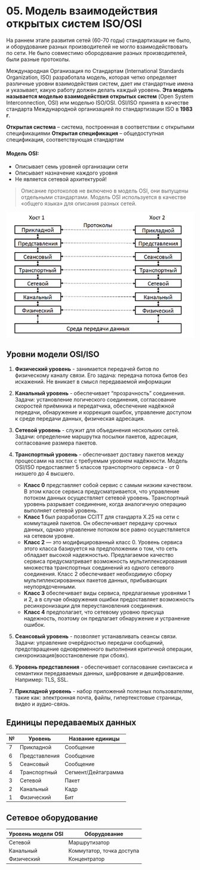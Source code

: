 # 05. Модель взаимодействия открытых систем ISO/OSI

На раннем этапе развития сетей (60-70 годы) стандартизации не было, и оборудование разных производителей не могло взаимодействовать по сети. Не было совместимо обородование разных производителей, были разные протоколы. 

Международная Организация по Стандартам (International Standards Organization, ISO) разработала модель, которая четко определяет различные уровни взаимодействия систем, дает им стандартные имена и указывает, какую работу должен делать каждый уровень. __Эта модель называется моделью взаимодействия открытых систем__ (Open System Interconnection, OSI) или моделью ISO/OSI.  OSI/ISO принята в качестве стандарта Международной организацией по стандартизации ISO в __1983 г__.

__Открытая система__ – система, построенная в соответствии с открытыми спецификациями
__Открытая спецификация__ – общедоступная спецификация, соответствующая стандартам

#### Модель OSI:

- Описывает cемь уровней организации сети
- Описывает назначение каждого уровня
- Не является сетевой архитектурой!

> Описание протоколов не включено в модель OSI, они выпущены отдельными стандартами. Модель OSI используется в качестве «общего языка» для описания разных сетей.

![iso-osi](images\iso-osi.png)

## Уровни модели OSI/ISO

1. __Физический уровень__ - занимается передачей битов по физическому каналу связи. Его задача: передача потока битов без искажений. Не вникает в смысл передаваемой информации
2. __Канальный уровень__  - обеспечивает “прозрачность” соединения. Задачи: установление логического соединения, согласование скоростей приёмника и передатчика, обеспечение надёжной передачи, обнаружение и коррекция ошибок, управление доступом к среде передачи данных, физическая адресация.
3. __Сетевой уровень__  - служит для объединения нескольких сетей. Задачи: определение маршрутка посылки пакетов, адресация, согласование размера пакетов.
4. __Транспортный уровень__  - обеспечивает доставку пакетов между процессами на хостах с требуемым уровнем надёжности. Модель OSI/ISO предоставляет 5 классов транспортного сервиса - от 0 низшего до 4 высшего. 
   - __Класс 0__ представляет собой сервис с самым низким качеством. В этом классе сервиса предусматривается, что управление потоком данных осуществляет сетевой уровень. Транспортный уровень разрывает соединение, когда аналогичную операцию выполняет сетевой уровень. 
   - __Класс 1__ был разработан CCITT для стандарта Х.25 на сети с коммутацией пакетов. Он обеспечивает передачу срочных данных, однако управление потоком все равно осуществляется на сетевом уровне.
   - __Класс 2__ — это модифицированный класс 0. Уровень сервиса этого класса базируется на предположении о том, что сеть обладает высокой надежностью. Предлагаемое качество сервиса предусматривает возможность мультиплексирования множества транспортных соединений из одного сетевого соединения. Класс 2 обеспечивает необходимую сборку мультиплексированных пакетов данных, прибывающих неупорядоченными.
   - __Класс 3__ обеспечивает виды сервиса, предлагаемые уровнями 1 и 2, а в случае обнаружения ошибки предоставляет возможность ресинхронизации для переустановления соединения.
   - __Класс 4__ предполагает, что сетевому уровню присуща надежность, поэтому он предлагает обнаружение и устранение ошибок.


5. __Сеансовый уровень__  - позволяет устанавливать сеансы связи. Задачи: управление очерёдностью передачи сообщений, предотвращение одновременного выполнения критичной операции, синхронизация(восстановление при сбоях).
6. __Уровень представления__ - обеспечивает согласование синтаксиса и семантики передаваемых данных, шифрование и дешифрование. Например: TLS, SSL. 
7. __Прикладной уровень__ - набор приложений полезных пользователям, такие как: электронная почта, файлы, гипертекстовые страницы, видео и аудио-связь.

## Единицы передаваемых данных

| №    | Уровень       | Название единицы    |
| ---- | ------------- | ------------------- |
| 7    | Прикладной    | Сообщение           |
| 6    | Представления | Сообщение           |
| 5    | Сеансовый     | Сообщение           |
| 4    | Транспортный  | Сегмент/Дейтаграмма |
| 3    | Сетевой       | Пакет               |
| 2    | Канальный     | Кадр                |
| 1    | Физический    | Бит                 |

## Сетевое оборудование

| Уровень модели OSI | Оборудование              |
| ------------------ | ------------------------- |
| Сетевой            | Маршрутизатор             |
| Канальный          | Коммутатор, точка доступа |
| Физический         | Концентратор              |

